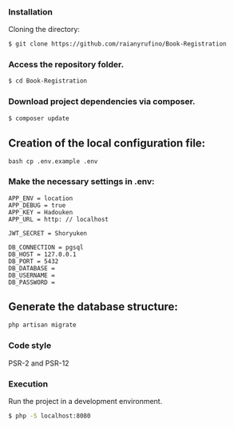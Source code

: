 ### Installation
Cloning the directory:
```bash
$ git clone https://github.com/raianyrufino/Book-Registration
```

### Access the repository folder.
```bash
$ cd Book-Registration
```

### Download project dependencies via composer.
``` bash
$ composer update
```

## Creation of the local configuration file:
`` bash
cp .env.example .env
``

### Make the necessary settings in .env:

```
APP_ENV = location
APP_DEBUG = true
APP_KEY = Hadouken
APP_URL = http: // localhost

JWT_SECRET = Shoryuken

DB_CONNECTION = pgsql
DB_HOST = 127.0.0.1
DB_PORT = 5432
DB_DATABASE =
DB_USERNAME =
DB_PASSWORD =
```

## Generate the database structure:
``` bash
php artisan migrate
```

### Code style

PSR-2 and PSR-12

### Execution
Run the project in a development environment.

```bash
$ php -S localhost:8080
```
